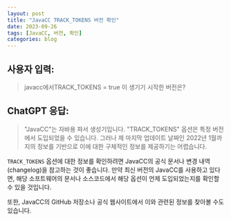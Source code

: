 ```yaml
---
layout: post
title: "JavaCC TRACK_TOKENS 버전 확인"
date: 2023-09-26
tags: [JavaCC, 버전, 확인]
categories: blog
---
```


## 사용자 입력:
> javacc에서TRACK_TOKENS = true 이 생기기 시작한 버전은?

## ChatGPT 응답:
> "JavaCC"는 자바용 파서 생성기입니다. "TRACK_TOKENS" 옵션은 특정 버전에서 도입되었을 수 있습니다. 그러나 제 마지막 업데이트 날짜인 2022년 1월까지의 정보를 기반으로 이에 대한 구체적인 정보를 제공하기는 어렵습니다.

`TRACK_TOKENS` 옵션에 대한 정보를 확인하려면 JavaCC의 공식 문서나 변경 내역(changelog)을 참고하는 것이 좋습니다. 만약 최신 버전의 JavaCC를 사용하고 있다면, 해당 소프트웨어의 문서나 소스코드에서 해당 옵션이 언제 도입되었는지를 확인할 수 있을 것입니다.

또한, JavaCC의 GitHub 저장소나 공식 웹사이트에서 이와 관련된 정보를 찾아볼 수도 있습니다.

